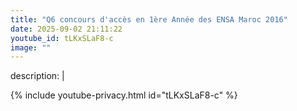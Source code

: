 ```yaml
---
title: "Q6 concours d'accès en 1ère Année des ENSA Maroc 2016"
date: 2025-09-02 21:11:22 
youtube_id: tLKxSLaF8-c
image: ""
---
```

description: |
  
{% include youtube-privacy.html id="tLKxSLaF8-c" %}

